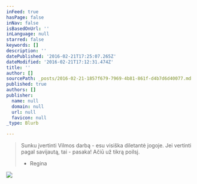 ```yaml
---
inFeed: true
hasPage: false
inNav: false
isBasedOnUrl: ''
inLanguage: null
starred: false
keywords: []
description: ''
datePublished: '2016-02-21T17:25:07.265Z'
dateModified: '2016-02-21T17:12:31.474Z'
title: ''
author: []
sourcePath: _posts/2016-02-21-1857f679-7969-4b81-861f-d4b7d6d40077.md
published: true
authors: []
publisher:
  name: null
  domain: null
  url: null
  favicon: null
_type: Blurb

---
```

> Sunku
> įvertinti 
> Vilmos darbą - esu visiška diletantė jogoje. Jei vertinti pagal savijautą, tai - pasaka! 
> Ačiū už tikrą poilsį.
> - Regina
> 

![](https://s3-us-west-2.amazonaws.com/the-grid-img/p/c821f582f740902013656a9b65e7a02d12a49fad.jpg)